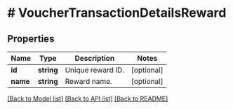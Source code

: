 # # VoucherTransactionDetailsReward

## Properties

Name | Type | Description | Notes
------------ | ------------- | ------------- | -------------
**id** | **string** | Unique reward ID. | [optional]
**name** | **string** | Reward name. | [optional]

[[Back to Model list]](../../README.md#models) [[Back to API list]](../../README.md#endpoints) [[Back to README]](../../README.md)
